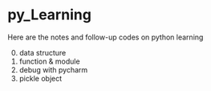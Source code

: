 # py_Learning
Here are the notes and follow-up codes on python learning

0. data structure
1. function & module
2. debug with pycharm
3. pickle object
